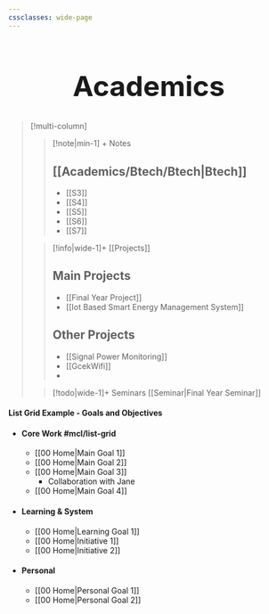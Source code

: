 ```yaml
---
cssclasses: wide-page
---
```


<h1 align="center" style="font-size: 50px"> Academics</h1> 


> [!multi-column] 
> 
>> [!note|min-1] + Notes
>> 
>> ## [[Academics/Btech/Btech|Btech]] 
>> - [[S3]]
>> - [[S4]]
>> - [[S5]]
>> - [[S6]]
>> - [[S7]]
>
>> [!info|wide-1]+ [[Projects]]
>> ## Main Projects
>> - [[Final Year Project]]
>> - [[Iot Based Smart Energy Management System]]
>> ## Other Projects
>> - [[Signal Power Monitoring]]
>> - [[GcekWifi]]
>> - 
>> 
>
>> [!todo|wide-1]+ Seminars
>> [[Seminar|Final Year Seminar]]



#### List Grid Example - Goals and Objectives

- #### Core Work #mcl/list-grid
    - [[00 Home|Main Goal 1]]
    - [[00 Home|Main Goal 2]]
    - [[00 Home|Main Goal 3]]
        - Collaboration with Jane
    - [[00 Home|Main Goal 4]]
- #### Learning & System
    - [[00 Home|Learning Goal 1]]
    - [[00 Home|Initiative 1]]
    - [[00 Home|Initiative 2]]
- #### Personal
    - [[00 Home|Personal Goal 1]]
    - [[00 Home|Personal Goal 2]]
